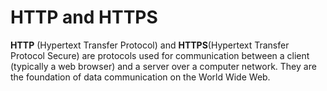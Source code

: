 # HTTP and HTTPS

**HTTP** (Hypertext Transfer Protocol) and **HTTPS**(Hypertext Transfer Protocol Secure) are protocols used for communication between a client (typically a web browser) and a server over a computer network. They are the foundation of data communication on the World Wide Web.
